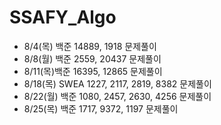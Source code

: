 # SSAFY_Algo
- 8/4(목) 백준 14889, 1918 문제풀이
- 8/8(월) 백준 2559, 20437 문제풀이
- 8/11(목)백준 16395, 12865 문제풀이
- 8/18(목) SWEA 1227, 2117, 2819, 8382 문제풀이
- 8/22(월) 백준 1080, 2457, 2630, 4256 문제풀이
- 8/25(목) 백준 1717, 9372, 1197 문제풀이
